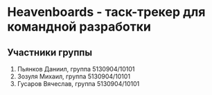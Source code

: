 # Heavenboards - таск-трекер для командной разработки
## Участники группы
1. Пьянков Даниил, группа 5130904/10101
2. Зозуля Михаил, группа 5130904/10101
3. Гусаров Вячеслав, группа 5130904/10101
